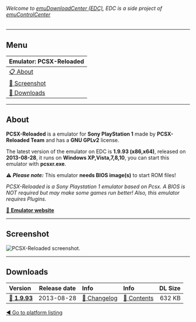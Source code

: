 ###### Welcome to [emuDownloadCenter (EDC)](https://github.com/PhoenixInteractiveNL/emuDownloadCenter/wiki/), EDC is a side project of [emuControlCenter](https://github.com/PhoenixInteractiveNL/emuControlCenter/wiki/)
***
## Menu
| **Emulator: PCSX-Reloaded** |
|:---------|
| [:clipboard: About](#about) |
| [:sunrise: Screenshot](#screenshot) |
| [:floppy_disk: Downloads](#downloads) |
***
## About
**PCSX-Reloaded** is a emulator for **Sony PlayStation 1** made by **PCSX-Reloaded Team** and has a **GNU GPLv2** license.

The latest version of the emulator on EDC is **1.9.93 (x86,x64)**, released on **2013-08-28**, it runs on **Windows XP,Vista,7,8,10**, you can start this emulator with **pcsxr.exe**.

:warning: _**Please note:**_ This emulator **needs BIOS image(s)** to start ROM files!

_PCSX-Reloaded is a Sony Playstation 1 emulator based on Pcsx. A BIOS is NOT required but may make some games run better! Also, this emulator requires Plugins._

[:link: **Emulator website**](http://pcsxr.codeplex.com/)
***
## Screenshot
![](https://raw.githubusercontent.com/PhoenixInteractiveNL/emuDownloadCenter/master/hooks/pcsxr/screen.jpg "PCSX-Reloaded screenshot.")
***
## Downloads
| Version  | Release date  | Info       | Info       | DL Size    |
|:---------|:-------------:|:-----------|:-----------|-----------:|
| [:floppy_disk: **1.9.93**](https://github.com/PhoenixInteractiveNL/edc-repo0005/raw/master/pcsxr/1.9.93.7z) | 2013-08-28 | [:page_facing_up: Changelog](https://github.com/PhoenixInteractiveNL/edc-repo0005/blob/master/pcsxr/1.9.93_changelog.txt) | [:mag_right: Contents](https://github.com/PhoenixInteractiveNL/edc-repo0005/blob/master/pcsxr/1.9.93_contents.txt) | 632 KB |

[:arrow_backward: Go to platform listing](https://github.com/PhoenixInteractiveNL/emuDownloadCenter/wiki/EDC-Platform-List)

